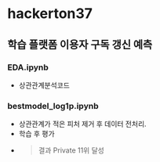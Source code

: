 # hackerton37 
## 학습 플랫폼 이용자 구독 갱신 예측

### EDA.ipynb
- 상관관계분석코드

### bestmodel_log1p.ipynb
- 상관관계가 적은 피처 제거 후 데이터 전처리.
- 학습 후 평가
- > 결과 Private 11위 달성
